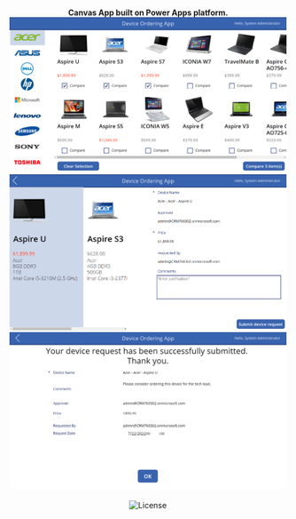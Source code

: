 <h4 align="center">
<b>Canvas App built on Power Apps platform.</b>
<img src="./DeviceOrder/canvas-app-images/1.png" width="500px" /><br>
<img src="./DeviceOrder/canvas-app-images/2.png" width="500px" /><br>
<img src="./DeviceOrder/canvas-app-images/3.png" width="500px" /><br>
 
</h4>
<p align="center">
  <img alt="License" src="https://img.shields.io/badge/license-MIT-red">
  
</p>
<br>
